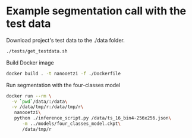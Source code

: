 
# Example segmentation call with the test data

Download project's test data to the ./data folder.

```bash
./tests/get_testdata.sh
```

Build Docker image

```bash
docker build . -t nanooetzi -f ./Dockerfile
```


Run segmentation with the four-classes model

```bash
docker run --rm \
  -v `pwd`/data/:/data\
  -v /data/tmp/r:/data/tmp/r\
   nanooetzi\
   python ./inference_script.py /data/ts_16_bin4-256x256.json\
      -m ../models/four_classes_model.ckpt\
      /data/tmp/r
```
